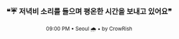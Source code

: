 <div align="center">

<br>

<h3>❝☔ 저녁비 소리를 들으며 평온한 시간을 보내고 있어요❞</h3>

<sub>09:00 PM • Seoul 🌧️ • by CrowRish</sub>

<br>

</div>